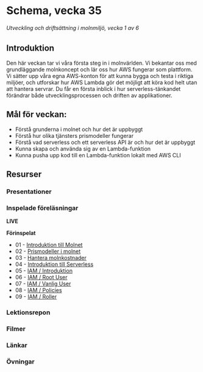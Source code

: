 # Schema, vecka 35
###### Utveckling och driftsättning i molnmiljö, vecka 1 av 6

## Introduktion

Den här veckan tar vi våra första steg in i molnvärlden. Vi bekantar oss med grundläggande molnkoncept och lär oss hur AWS fungerar som plattform. Vi sätter upp våra egna AWS-konton för att kunna bygga och testa i riktiga miljöer, och utforskar hur AWS Lambda gör det möjligt att köra kod helt utan att hantera servrar. Du får en första inblick i hur serverless-tänkandet förändrar både utvecklingsprocessen och driften av applikationer.

## Mål för veckan:

* Förstå grunderna i molnet och hur det är uppbyggt
* Förstå hur olika tjänsters prismodeller fungerar
* Förstå vad serverless och ett serverless API är och hur det är uppbyggt
* Kunna skapa och använda sig av en Lambda-funktion
* Kunna pusha upp kod till en Lambda-funktion lokalt med AWS CLI

## Resurser

### Presentationer


### Inspelade föreläsningar

**LIVE**

**Förinspelat**

* 01 - [Introduktion till Molnet](https://vimeo.com/1092409921/4cbce6d1e9?share=copy)
* 02 - [Prismodeller i molnet](https://vimeo.com/1092411421/363bbe479a?share=copy)
* 03 - [Hantera molnkostnader](https://vimeo.com/1092463975/8bd2df36cf?share=copy)
* 04 - [Introduktion till Serverless](https://vimeo.com/1092464014/028aa4972b?share=copy)
* 05 - [IAM / Introduktion](https://vimeo.com/1093098221/f9ba7c9871?share=copy)
* 06 - [IAM / Root User](https://vimeo.com/1093098384/70d4993639?share=copy)
* 07 - [IAM / Vanlig User](https://vimeo.com/1093117010/0a9e1be93e?share=copy)
* 08 - [IAM / Policies](https://vimeo.com/1094064431/5cad9e0799?share=copy)
* 09 - [IAM / Roller](https://vimeo.com/1094064395/1ab781d7f0?share=copy)

### Lektionsrepon


### Filmer


### Länkar


### Övningar 


